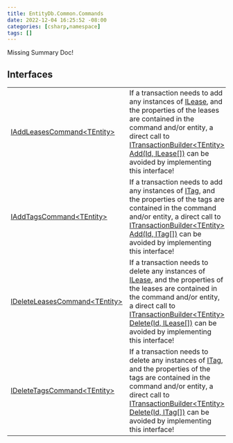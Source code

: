 ```yaml
---
title: EntityDb.Common.Commands
date: 2022-12-04 16:25:52 -08:00
categories: [csharp,namespace]
tags: []
---
```


Missing Summary Doc!
## Interfaces
<table><tr><td><!--/posts/csharp.member.entitydb.common.commands.iaddleasescommand`1/--><a href='#'>IAddLeasesCommand&lt;TEntity&gt;</a></td><td>
If a transaction needs to add any instances of <!--/posts/csharp.member.entitydb.abstractions.leases.ilease/--><a href='#'>ILease</a>, and the properties of the leases
are contained in the command and/or entity, a direct call to
<!--/posts/csharp.member.entitydb.abstractions.transactions.builders.itransactionbuilder`1.add/--><a href='#'>ITransactionBuilder&lt;TEntity&gt; Add(Id, ILease[])</a>
can be avoided by implementing this interface!
</td></tr><tr><td><!--/posts/csharp.member.entitydb.common.commands.iaddtagscommand`1/--><a href='#'>IAddTagsCommand&lt;TEntity&gt;</a></td><td>
If a transaction needs to add any instances of <!--/posts/csharp.member.entitydb.abstractions.tags.itag/--><a href='#'>ITag</a>, and the properties of the tags
are contained in the command and/or entity, a direct call to
<!--/posts/csharp.member.entitydb.abstractions.transactions.builders.itransactionbuilder`1.add/--><a href='#'>ITransactionBuilder&lt;TEntity&gt; Add(Id, ITag[])</a>
can be avoided by implementing this interface!
</td></tr><tr><td><!--/posts/csharp.member.entitydb.common.commands.ideleteleasescommand`1/--><a href='#'>IDeleteLeasesCommand&lt;TEntity&gt;</a></td><td>
If a transaction needs to delete any instances of <!--/posts/csharp.member.entitydb.abstractions.leases.ilease/--><a href='#'>ILease</a>, and the properties of the leases
are contained in the command and/or entity, a direct call to
<!--/posts/csharp.member.entitydb.abstractions.transactions.builders.itransactionbuilder`1.delete/--><a href='#'>ITransactionBuilder&lt;TEntity&gt; Delete(Id, ILease[])</a>
can be avoided by implementing this interface!
</td></tr><tr><td><!--/posts/csharp.member.entitydb.common.commands.ideletetagscommand`1/--><a href='#'>IDeleteTagsCommand&lt;TEntity&gt;</a></td><td>
If a transaction needs to delete any instances of <!--/posts/csharp.member.entitydb.abstractions.tags.itag/--><a href='#'>ITag</a>, and the properties of the tags
are contained in the command and/or entity, a direct call to
<!--/posts/csharp.member.entitydb.abstractions.transactions.builders.itransactionbuilder`1.delete/--><a href='#'>ITransactionBuilder&lt;TEntity&gt; Delete(Id, ITag[])</a>
can be avoided by implementing this interface!
</td></tr></table>

